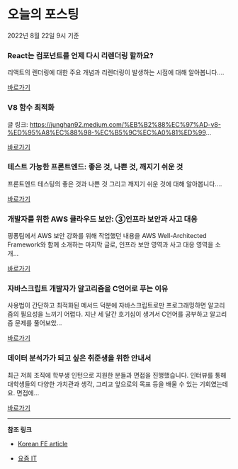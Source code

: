 # 오늘의 포스팅 
2022년 8월 22일 9시 기준 

###  React는 컴포넌트를 언제 다시 리렌더링 할까요? 

 리액트의 렌더링에 대한 주요 개념과 리렌더링이 발생하는 시점에 대해 알아봅니다.... 

 [바로가기](https://kofearticle.substack.com/p/korean-fe-article-react--89d) 

###  V8 함수 최적화 

 글 링크: https://junghan92.medium.com/%EB%B2%88%EC%97%AD-v8-%ED%95%A8%EC%88%98-%EC%B5%9C%EC%A0%81%ED%99... 

 [바로가기](https://kofearticle.substack.com/p/korean-fe-article-v8-) 

###  테스트 가능한 프론트엔드: 좋은 것, 나쁜 것, 깨지기 쉬운 것 

 프론트엔드 테스팅의 좋은 것과 나쁜 것 그리고 깨지기 쉬운 것에 대해 알아봅니다.... 

 [바로가기](https://kofearticle.substack.com/p/korean-fe-article--965) 

### 개발자를 위한 AWS 클라우드 보안: ③인프라 보안과 사고 대응 

 핑퐁팀에서 AWS 보안 강화를 위해 작업했던 내용을 AWS Well-Architected Framework와 함께 소개하는 마지막 글로, 인프라 보안 영역과 사고 대응 영역을 소개... 

 [바로가기](https://yozm.wishket.com/magazine/detail/1650/) 

### 자바스크립트 개발자가 알고리즘을 C언어로 푸는 이유 

 사용법이 간단하고 최적화된 메서드 덕분에 자바스크립트로만 프로그래밍하면 알고리즘의 필요성을 느끼기 어렵다. 지난 세 달간 호기심이 생겨서 C언어를 공부하고 알고리즘 문제를 풀어보았... 

 [바로가기](https://yozm.wishket.com/magazine/detail/1651/) 

### 데이터 분석가가 되고 싶은 취준생을 위한 안내서 

 최근 저희 조직에 학부생 인턴으로 지원한 분들과 면접을 진행했습니다. 인터뷰를 통해 대학생들의 다양한 가치관과 생각, 그리고 앞으로의 목표 등을 배울 수 있는 기회였는데요. 면접에... 

 [바로가기](https://yozm.wishket.com/magazine/detail/1649/) 

---

**참조 링크**

- [Korean FE article](https://kofearticle.substack.com) 

- [요즘 IT](https://yozm.wishket.com/magazine) 


